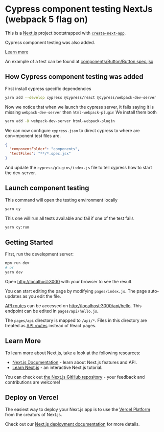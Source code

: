 # Cypress component testing NextJs (webpack 5 flag on)

This is a [Next.js](https://nextjs.org/) project bootstrapped with [`create-next-app`](https://github.com/vercel/next.js/tree/canary/packages/create-next-app).

Cypress component testing was also added.

[Learn more](https://docs.cypress.io/guides/component-testing/introduction)

An example of a test can be found at [components/Button/Button.spec.jsx](./components/Button/Button.spec.jsx)

## How Cypress component testing was added

First install cypress specific dependencies

```bash
yarn add --develop cypress @cypress/react @cypress/webpack-dev-server
```

Now we notice that when we launch the cypress server, it fails saying it is missing `webpack-dev-server` then `html-webpack-plugin`
We install them both

```bash
yarn add -D webpack-dev-server html-webpack-plugin
```

We can now configure `cypress.json` to direct cypress to where are con=mponent test files are.

```json
{
  "componentFolder": "components",
  "testFiles": "**/*.spec.jsx"
}
```

And update the `cypress/plugins/index.js` file to tell cypress how to start the dev-server.

## Launch component testing

This command will open the testing environment locally

```bash
yarn cy
```

This one will run all tests available and fail if one of the test fails

```bash
yarn cy:run
```

## Getting Started

First, run the development server:

```bash
npm run dev
# or
yarn dev
```

Open [http://localhost:3000](http://localhost:3000) with your browser to see the result.

You can start editing the page by modifying `pages/index.js`. The page auto-updates as you edit the file.

[API routes](https://nextjs.org/docs/api-routes/introduction) can be accessed on [http://localhost:3000/api/hello](http://localhost:3000/api/hello). This endpoint can be edited in `pages/api/hello.js`.

The `pages/api` directory is mapped to `/api/*`. Files in this directory are treated as [API routes](https://nextjs.org/docs/api-routes/introduction) instead of React pages.

## Learn More

To learn more about Next.js, take a look at the following resources:

- [Next.js Documentation](https://nextjs.org/docs) - learn about Next.js features and API.
- [Learn Next.js](https://nextjs.org/learn) - an interactive Next.js tutorial.

You can check out [the Next.js GitHub repository](https://github.com/vercel/next.js/) - your feedback and contributions are welcome!

## Deploy on Vercel

The easiest way to deploy your Next.js app is to use the [Vercel Platform](https://vercel.com/new?utm_medium=default-template&filter=next.js&utm_source=create-next-app&utm_campaign=create-next-app-readme) from the creators of Next.js.

Check out our [Next.js deployment documentation](https://nextjs.org/docs/deployment) for more details.
